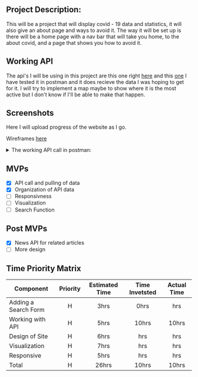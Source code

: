 ## Project Description:

This will be a project that will display covid - 19 data and statistics, it will also give an about page and ways to avoid it.
The way it will be set up is there will be a home page with a nav bar that will take you home, to the about covid, and a page
that shows you how to avoid it.

## Working API

The api's I will be using in this project are this one right [here](https://documenter.getpostman.com/view/10808728/SzS8rjbc?version=latest#intro) and this [one](https://newsapi.org/v2/top-headlines?q=COVID&from=2020-03-16&sortBy=publishedAt&apiKey=93d0380b616c44ee82169a2f0fbe3cb1&pageSize=10&page=2)
I have tested it in postman and it does recieve the data I was hoping to get for it. I will try to implement a map maybe to show where it is the most active but I don't know if I'll be able to make that happen.

## Screenshots

Here I will upload progress of the website as I go.

Wireframes [here](https://i.imgur.com/ag9HZkg.png)

<details><summary>The working API call in postman:</summary>
![Image of working API](https://i.imgur.com/fhyUhhx.png)
![Image of working API](https://i.imgur.com/ogFpHiT.png)
</details>

## MVPs

- [x] API call and pulling of data
- [x] Organization of API data
- [ ] Responsivness
- [ ] Visualization
- [ ] Search Function

## Post MVPs

- [x] News API for related articles
- [ ] More design

## Time Priority Matrix

| Component            | Priority | Estimated Time | Time Invetsted | Actual Time |
| -------------------- | :------: | :------------: | :------------: | :---------: |
| Adding a Search Form |    H     |      3hrs      |      0hrs      |     hrs     |
| Working with API     |    H     |      5hrs      |     10hrs      |    10hrs    |
| Design of Site       |    H     |      6hrs      |      hrs       |     hrs     |
| Visualization        |    H     |      7hrs      |      hrs       |     hrs     |
| Responsive           |    H     |      5hrs      |      hrs       |     hrs     |
| Total                |    H     |     26hrs      |     10hrs      |    10hrs    |
